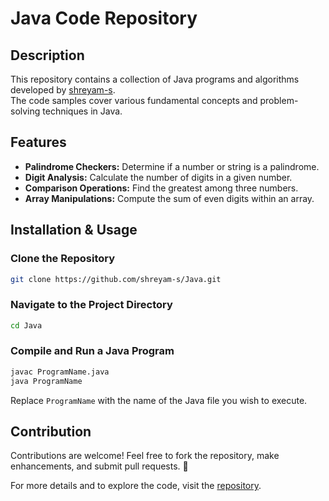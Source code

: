 # Java Code Repository

## Description
This repository contains a collection of Java programs and algorithms developed by [shreyam-s](https://github.com/shreyam-s).  
The code samples cover various fundamental concepts and problem-solving techniques in Java.

## Features
- **Palindrome Checkers:** Determine if a number or string is a palindrome.  
- **Digit Analysis:** Calculate the number of digits in a given number.  
- **Comparison Operations:** Find the greatest among three numbers.  
- **Array Manipulations:** Compute the sum of even digits within an array.  

## Installation & Usage

### Clone the Repository
```sh
git clone https://github.com/shreyam-s/Java.git
```

### Navigate to the Project Directory
```sh
cd Java
```

### Compile and Run a Java Program
```sh
javac ProgramName.java
java ProgramName
```
Replace `ProgramName` with the name of the Java file you wish to execute.

## Contribution
Contributions are welcome! Feel free to fork the repository, make enhancements, and submit pull requests. 🚀  

For more details and to explore the code, visit the [repository](https://github.com/shreyam-s/Java).
